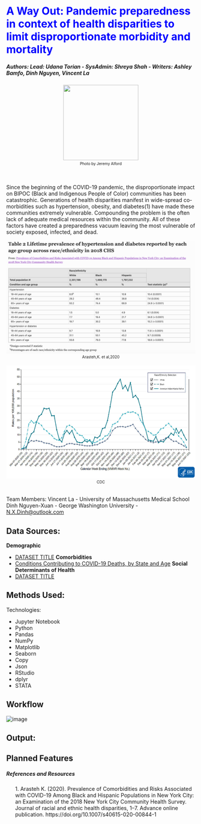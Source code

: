 <h1 style="color:blue;"> <b>A Way Out</b>: Pandemic preparedness in context of health disparities to limit disproportionate morbidity and mortality</h1>

##### Authors: Lead: Udana Torian - SysAdmin: Shreya Shah - Writers: Ashley Bamfo, Dinh Nguyen, Vincent La

<center><img src = Images/photographer-Jeremy_Alford.jpeg style="width:200px;height:200px;">
<figcaption style="font-size:10px">Photo by Jeremy Alford</figcaption></center>
<br>
<br>
<p>Since the beginning of the COVID-19 pandemic, the disproportionate impact on BIPOC (Black and Indigenous People of Color) communities has been catastrophic. Generations of health disparities manifest in wide-spread co-morbidities such as hypertension, obesity, and diabetes(1) have made these communities extremely vulnerable. Compounding the problem is the often lack of adequate medical resources within the community. All of these factors have created a preparedness vacuum leaving the most vulnerable of society exposed, infected, and dead.  </p>
<center><img src = Images/Table2_ref1_co-morbidities_CHS(NY).png style="width:600px;height:300px;">
<figcaption style="font-size:10px">Arasteh,K. et al,2020</figcaption></center>
<br>
<center><img src = Images/covid-19-net-06112021.jpeg style="width:600px;height:300px;">
<figcaption style="font-size:10px">CDC</figcaption></center>
<br>

Team Members:
Vincent La - University of Massachusetts Medical School
Dinh Nguyen-Xuan - George Washington University - N.X.Dinh@outlook.com

## Data Sources:
**Demographic**
+ <a href="">DATASET TITLE</a>
**Comorbidities**
+ <a href="https://data.cdc.gov/NCHS/Conditions-Contributing-to-COVID-19-Deaths-by-Stat/hk9y-quqm/data">Conditions Contributing to COVID-19 Deaths, by State and Age</a>
**Social Determinants of Health**
+ <a href="">DATASET TITLE</a>

## Methods Used:

Technologies:
<br>
+ Jupyter Notebook
+ Python
+ Pandas
+ NumPy
+ Matplotlib
+ Seaborn 
+ Copy
+ Json
+ RStudio
+ dplyr
+ STATA

## Workflow
![image](https://user-images.githubusercontent.com/40073377/123126309-21f83280-d3fe-11eb-8b4a-626456702130.png)

## Output:


## Planned Features

<h5><b>References and Resources </b></h5>
<ol>1.  Arasteh K. (2020). Prevalence of Comorbidities and Risks Associated with COVID-19 Among Black and Hispanic Populations in New York City: an Examination of the 2018 New York City Community Health Survey. Journal of racial and ethnic health disparities, 1–7. Advance online publication. https://doi.org/10.1007/s40615-020-00844-1</ol>
